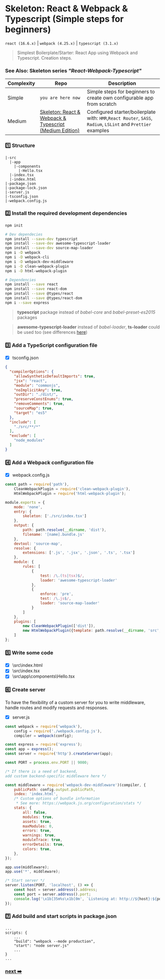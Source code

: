 # Skeleton: React & Webpack & Typescript (Simple steps for beginners)
`react (16.6.x)` | `webpack (4.25.x)` | `typescript (3.1.x)`

> Simplest Boilerplate/Starter: React App using Webpack and Typescript. Creation steps.

### See Also: Skeleton series _"React-Webpack-Typescript"_

| Сomplexity | Repo                                                                                                                  | Description                                                                                                   |
| ---------- | --------------------------------------------------------------------------------------------------------------------- | ------------------------------------------------------------------------------------------------------------- |
| Simple     | `you are here now` | Simple steps for beginners to create own configurable app from scratch                                        |
| Medium     | [Skeleton: React & Webpack & Typescript (Medium Edition)](https://github.com/LisKorzun/Skeleton__React-Webpack-Typescript__Medium) | Configured starter/boilerplate with: `HMR`,`React Router`, `SASS`, `Radium`, `LSLint` and `Prettier` examples |


### :one: Structure
```
|-src
  |-app
    |-components
      |-Hello.tsx
  |-index.tsx
  |-index.html
|-package.json
|-package-lock.json
|-server.js
|-tsconfig.json
|-webpack.config.js
```

### :two: Install the required development dependencies
```bash
npm init

# Dev dependecies
npm install --save-dev typescript
npm install --save-dev awesome-typescript-loader
npm install --save-dev source-map-loader
npm i -D webpack
npm i -D webpack-cli
npm i -D webpack-dev-middleware
npm i -D clean-webpack-plugin
npm i -D html-webpack-plugin

# Dependencies
npm install --save react
npm install --save react-dom
npm install --save @types/react
npm install --save @types/react-dom
npm i --save express
```
> **typescript** package instead of *babel-core* and *babel-preset-es2015* packages

> **awesome-typescript-loader** instead of *babel-loader*, **ts-loader** could be used too 
(see differences [here](https://github.com/s-panferov/awesome-typescript-loader#differences-between-ts-loader))

### :three: Add a TypeScript configuration file
- [x] tsconfig.json
```json
{
  "compilerOptions": {
    "allowSyntheticDefaultImports": true,
    "jsx": "react",
    "module": "commonjs",
    "noImplicitAny": true,
    "outDir": "./dist/",
    "preserveConstEnums": true,
    "removeComments": true,
    "sourceMap": true,
    "target": "es5"
  },
  "include": [
    "./src/**/*"
  ],
  "exclude": [
    "node_modules"
  ]
}
```
### :four: Add a Webpack configuration file
- [x] webpack.config.js
```javascript
const path = require('path'),
	CleanWebpackPlugin = require('clean-webpack-plugin'),
	HtmlWebpackPlugin = require('html-webpack-plugin');

module.exports = {
	mode: 'none',
	entry: {
		skeleton: ['./src/index.tsx']
	},
	output: {
		path: path.resolve(__dirname, 'dist'),
		filename: '[name].bundle.js'
	},
	devtool: 'source-map',
	resolve: {
		extensions: ['.js', '.jsx', '.json', '.ts', '.tsx']
	},
	module: {
		rules: [
			{
				test: /\.(ts|tsx)$/,
				loader: 'awesome-typescript-loader'
			},
			{
				enforce: 'pre',
				test: /\.js$/,
				loader: 'source-map-loader'
			}
		]
	},
	plugins: [
		new CleanWebpackPlugin(['dist']),
		new HtmlWebpackPlugin({template: path.resolve(__dirname, 'src', 'index.html')}),
	]
};
```

### :five: Write some code
- [x] \src\index.html
- [x] \src\index.tsx
- [x] \src\app\components\Hello.tsx

### :six: Create server
To have the flexibility of a custom server for you to write middleware, 
handle routes and modify requests and responses.

- [x] server.js

```javascript
const webpack = require('webpack'),
	config = require('./webpack.config.js'),
	compiler = webpack(config);

const express = require('express');
const app = express();
const server = require('http').createServer(app);

const PORT = process.env.PORT || 9000;

/* If there is a need of backend,
add custom backend-specific middleware here */

const middleware = require('webpack-dev-middleware')(compiler, {
	publicPath: config.output.publicPath,
	index: 'index.html',
	/* Custom options of bundle information
	 * See more: https://webpack.js.org/configuration/stats */
	stats: {
		all: false,
		modules: true,
		assets: true,
		maxModules: 0,
		errors: true,
		warnings: true,
		moduleTrace: true,
		errorDetails: true,
		colors: true,
	},
});

app.use(middleware);
app.use('*', middleware);

/* Start server */
server.listen(PORT, 'localhost', () => {
	const host = server.address().address;
	const port = server.address().port;
	console.log('\x1b[35m%s\x1b[0m', `Listening at: http://${host}:${port}`);
});
```

### :seven: Add build and start scripts in package.json
```
...
scripts: {
    ...
    "build": "webpack --mode production",
    "start": "node server.js"
    ...
}
...
```

### [next :arrow_right: ](https://github.com/LisKorzun/Skeleton__React-Webpack-Typescript__Medium#see-also-skeleton-series-react-webpack-typescript)